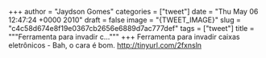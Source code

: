 
+++
author = "Jaydson Gomes"
categories = ["tweet"]
date = "Thu May 06 12:47:24 +0000 2010"
draft = false
image = "{TWEET_IMAGE}"
slug = "c4c58d674e8f19e0367cb2656e6889d7ac777def"
tags = ["tweet"]
title = """Ferramenta para invadir c..."""
+++
Ferramenta para invadir caixas eletrônicos - Bah, o cara é bom. http://tinyurl.com/2fxnsln
